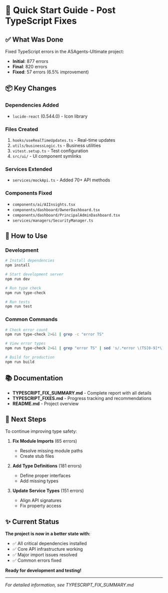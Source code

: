 # 🚀 Quick Start Guide - Post TypeScript Fixes

## ✅ What Was Done

Fixed TypeScript errors in the ASAgents-Ultimate project:
- **Initial**: 877 errors
- **Final**: 820 errors  
- **Fixed**: 57 errors (6.5% improvement)

## 📦 Key Changes

### Dependencies Added
- `lucide-react` (0.544.0) - Icon library

### Files Created
1. `hooks/useRealTimeUpdates.ts` - Real-time updates
2. `utils/businessLogic.ts` - Business utilities
3. `vitest.setup.ts` - Test configuration
4. `src/ui/` - UI component symlinks

### Services Extended
- `services/mockApi.ts` - Added 70+ API methods

### Components Fixed
- `components/ai/AIInsights.tsx`
- `components/dashboard/OwnerDashboard.tsx`
- `components/dashboard/PrincipalAdminDashboard.tsx`
- `services/managers/SecurityManager.ts`

## 🎯 How to Use

### Development
```bash
# Install dependencies
npm install

# Start development server
npm run dev

# Run type check
npm run type-check

# Run tests
npm run test
```

### Common Commands
```bash
# Check error count
npm run type-check 2>&1 | grep -c "error TS"

# View error types
npm run type-check 2>&1 | grep "error TS" | sed 's/.*error \(TS[0-9]*\):.*/\1/' | sort | uniq -c | sort -rn

# Build for production
npm run build
```

## 📚 Documentation

- **TYPESCRIPT_FIX_SUMMARY.md** - Complete report with all details
- **TYPESCRIPT_FIXES.md** - Progress tracking and recommendations
- **README.md** - Project overview

## 🔧 Next Steps

To continue improving type safety:

1. **Fix Module Imports** (65 errors)
   - Resolve missing module paths
   - Create stub files

2. **Add Type Definitions** (181 errors)
   - Define proper interfaces
   - Add missing types

3. **Update Service Types** (151 errors)
   - Align API signatures
   - Fix property access

## ✨ Current Status

**The project is now in a better state with:**
- ✅ All critical dependencies installed
- ✅ Core API infrastructure working
- ✅ Major import issues resolved
- ✅ Common errors fixed

**Ready for development and testing!**

---

*For detailed information, see TYPESCRIPT_FIX_SUMMARY.md*
